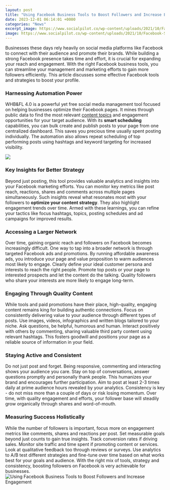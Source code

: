 ```yaml
---
layout: post
title: "Using Facebook Business Tools to Boost Followers and Increase Engagement"
date: 2023-12-01 06:14:01 +0000
categories: "News"
excerpt_image: https://www.socialpilot.co/wp-content/uploads/2021/10/Facebook-Subscribers-and-Followers.jpg
image: https://www.socialpilot.co/wp-content/uploads/2021/10/Facebook-Subscribers-and-Followers.jpg
---
```


Businesses these days rely heavily on social media platforms like Facebook to connect with their audience and promote their brands. While building a strong Facebook presence takes time and effort, it is crucial for expanding your reach and engagement. With the right Facebook business tools, you can streamline your management and marketing efforts to gain more followers efficiently. This article discusses some effective Facebook tools and strategies to boost your profile.
### Harnessing Automation Power  
WHB&FL 4.0 is a powerful yet free social media management tool focused on helping businesses optimize their Facebook pages. It mines through public data to find the most relevant [content topics](https://fistore.mysenprints.com/collection/alewine) and engagement opportunities for your target audience. With its **smart scheduling** capabilities, you can bulk create and publish posts to your page from one centralized dashboard. This saves you precious time usually spent posting individually. The automation also allows repeat scheduling of top performing posts using hashtags and keyword targeting for increased visibility.

![](https://www.socialmediaexaminer.com/wp-content/uploads/2016/10/ms-increase-facebook-engagement-p.png)
### Key Insights for Better Strategy
Beyond just posting, this tool provides valuable analytics and insights into your Facebook marketing efforts. You can monitor key metrics like post reach, reactions, shares and comments across multiple pages simultaneously. Such insights reveal what resonates most with your followers to **optimize your content strategy**. They also highlight engagement trends over time. Armed with these learnings, you can refine your tactics like focus hashtags, topics, posting schedules and ad campaigns for improved results.  
### Accessing a Larger Network
Over time, gaining organic reach and followers on Facebook becomes increasingly difficult. One way to tap into a broader network is through targeted Facebook ads and promotions. By running affordable awareness ads, you introduce your page and value proposition to warm audiences most likely to engage. Clearly define your ideal customer persona and interests to reach the right people. Promote top posts or your page to interested prospects and let the content do the talking. Quality followers who share your interests are more likely to engage long-term. 
### Engaging Through Quality Content
While tools and paid promotions have their place, high-quality, engaging content remains king for building authentic connections. Focus on consistently delivering value to your audience through different types of posts. Use images, videos, infographics and written blogs tailored to your niche. Ask questions, be helpful, humorous and human. Interact positively with others by commenting, sharing valuable third party content using relevant hashtags. This fosters goodwill and positions your page as a reliable source of information in your field.
### Staying Active and Consistent  
Do not just post and forget. Being responsive, commenting and interacting shows your audience you care. Stay on top of conversations, answer questions promptly and personally thank people. This humanizes your brand and encourages further participation. Aim to post at least 2-3 times daily at prime audience hours revealed by your analytics. Consistency is key - do not miss more than a couple of days or risk losing momentum. Over time, with quality engagement and efforts, your follower base will steadily grow organically through shares and word-of-mouth.
### Measuring Success Holistically  
While the number of followers is important, focus more on engagement metrics like comments, shares and reactions per post. Set measurable goals beyond just counts to gain true insights. Track conversion rates if driving sales. Monitor site traffic and time spent if promoting content or services. Look at qualitative feedback too through reviews or surveys. Use analytics to A/B test different strategies and fine-tune over time based on what works best for your goals and audience. With the right mix of tools, strategy and consistency, boosting followers on Facebook is very achievable for businesses.
![Using Facebook Business Tools to Boost Followers and Increase Engagement](https://www.socialpilot.co/wp-content/uploads/2021/10/Facebook-Subscribers-and-Followers.jpg)